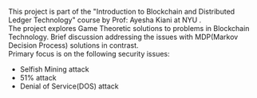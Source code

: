 This project  is part of the "Introduction to Blockchain and Distributed Ledger Technology" course by Prof: Ayesha Kiani at NYU .
<br>
The project explores Game Theoretic solutions to problems in Blockchain Technology. Brief discussion addressing the issues with MDP(Markov Decision Process) solutions in contrast.
<br>
Primary focus is on the following security issues:
* Selfish Mining attack
* 51% attack
* Denial of Service(DOS) attack

